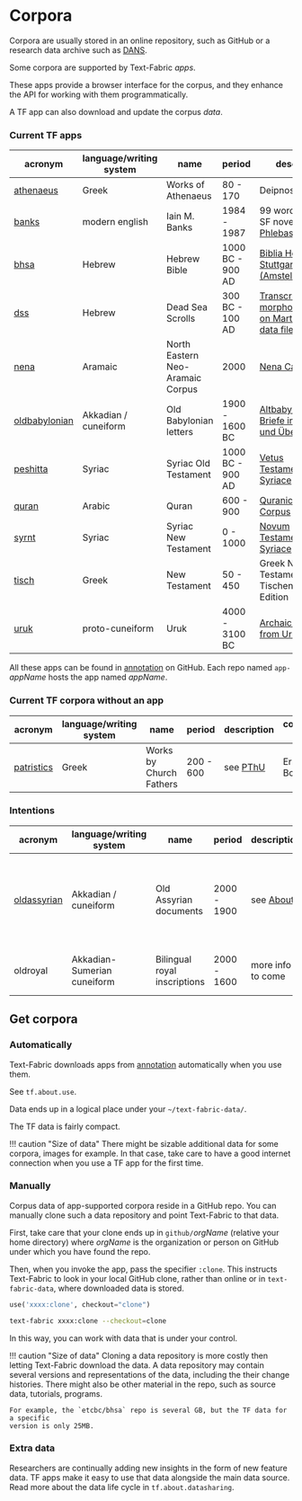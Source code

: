 # Corpora

Corpora are usually stored in an online repository, such as GitHub or a research data archive
such as [DANS](https://dans.knaw.nl/en/front-page?set_language=en).

Some corpora are supported by Text-Fabric *apps*.

These apps provide a browser interface for the corpus, and they enhance the API for working
with them programmatically.

A TF app can also download and update the corpus *data*.

### Current TF apps

acronym | language/writing system | name | period | description | converted by
--- | --- | --- | --- | --- | ---
[athenaeus](https://github.com/annotation/app-athenaeus) | Greek | Works of Athenaeus | 80 - 170 | Deipnosophistae | Ernst Boogert
[banks](https://github.com/annotation/app-banks) | modern english | Iain M. Banks | 1984 - 1987 | 99 words from the SF novel [Consider Phlebas](https://read.amazon.com/kp/kshare?asin=B002TXZRQI&id=NpPGzf_HT5aADabyiDDSIQ&reshareId=RZ91SGMZJPWK9S1Y4EZX&reshareChannel=system) | Dirk Roorda
[bhsa](https://github.com/annotation/app-bhsa) | Hebrew | Hebrew Bible | 1000 BC - 900 AD | [Biblia Hebraica Stuttgartensia (Amstelodamensis)](https://etcbc.github.io/bhsa/) | Dirk Roorda + ETCBC
[dss](https://github.com/annotation/app-dss) | Hebrew | Dead Sea Scrolls | 300 BC - 100 AD | [Transcriptions with morphology based on Martin Abegg's data files](https://github.com/ETCBC/dss/blob/master/docs/about.md) | Dirk Roorda, Jarod Jacobs
[nena](https://github.com/annotation/app-nena) | Aramaic | North Eastern Neo-Aramaic Corpus | 2000 | [Nena Cambridge](https://nena.ames.cam.ac.uk) | Cody Kingham
[oldbabylonian](https://github.com/annotation/app-oldbabylonian) | Akkadian / cuneiform | Old Babylonian letters | 1900 - 1600 BC | [Altbabylonische Briefe in Umschrift und Übersetzung](https://github.com/Nino-cunei/oldbabylonian/blob/master/docs/about.md) | Dirk Roorda, Cale Johnson
[peshitta](https://github.com/annotation/app-peshitta) | Syriac | Syriac Old Testament | 1000 BC - 900 AD | [Vetus Testamentum Syriace](https://github.com/ETCBC/peshitta/blob/master/docs/about.md) | Dirk Roorda, Hannes Vlaardingerbroek
[quran](https://github.com/annotation/app-quran) | Arabic | Quran | 600 - 900 | [Quranic Arabic Corpus](https://github.com/q-ran/quran/blob/master/docs/about.md) | Dirk Roorda, Cornelis van Lit
[syrnt](https://github.com/annotation/app-syrnt) | Syriac | Syriac New Testament | 0 - 1000 | [Novum Testamentum Syriace](https://github.com/ETCBC/syrnt/blob/master/docs/about.md) | Dirk Roorda, Hannes Vlaardingerbroek
[tisch](https://github.com/annotation/app-tisch) | Greek | New Testament | 50 - 450 | Greek New Testament in Tischendorf 8th Edition | Cody Kingham
[uruk](https://github.com/annotation/app-uruk) | proto-cuneiform | Uruk | 4000 - 3100 BC | [Archaic tablets from Uruk](https://github.com/Nino-cunei/uruk/blob/master/docs/about.md) | Dirk Roorda, Cale Johnson

All these apps can be found in 
[annotation](https://github.com/annotation) on GitHub.
Each repo named `app-`*appName* hosts the app named *appName*.

### Current TF corpora without an app

acronym | language/writing system | name | period | description | converted by
--- | --- | --- | --- | --- | ---
[patristics](https://github.com/annotation/app-patristics) | Greek | Works by Church Fathers| 200 - 600 | see [PThU](https://github.com/pthu/patristics) | Ernst Boogert

### Intentions

acronym | language/writing system | name | period | description | converted by
--- | --- | --- | --- | --- | ---
[oldassyrian](https://github.com/annotation/app-oldassyrian) | Akkadian / cuneiform | Old Assyrian documents | 2000 - 1900 | see [About](https://github.com/Nino-cunei/oldassyrian/blob/master/docs/about.md) | Dirk Roorda, Cale Johnson, Alba de Ridder, Martijn Kokken
oldroyal | Akkadian-Sumerian cuneiform | Bilingual royal inscriptions | 2000 - 1600 | more info to come | Martijn Kokken, Dirk Roorda

## Get corpora

### Automatically

Text-Fabric downloads apps from [annotation](https://github.com/annotation) automatically
when you use them.

See `tf.about.use`.

Data ends up in a logical place under your `~/text-fabric-data/`.

The TF data is fairly compact.

!!! caution "Size of data"
    There might be sizable additional data for some corpora,
    images for example.
    In that case, take care to have a good internet connection
    when you use a TF app for the first time.

### Manually

Corpus data of app-supported corpora reside in a GitHub repo.
You can manually clone such a data repository and point Text-Fabric to that data.

First, take care that your clone ends up in `github/`*orgName*
(relative your home directory)
where *orgName* is the organization or person on GitHub under which you have
found the repo.

Then, when you invoke the app, pass the specifier `:clone`.
This instructs Text-Fabric to look in your local GitHub clone, rather
than online or in `text-fabric-data`, where downloaded data is stored.

```python
use('xxxx:clone', checkout="clone")
```

```sh
text-fabric xxxx:clone --checkout=clone
```

In this way, you can work with data that is under your control.

!!! caution "Size of data"
    Cloning a data repository is more costly then letting Text-Fabric download the data.
    A data repository may contain several versions and representations of the data,
    including the their change histories. There might also be other
    material in the repo, such as source data, tutorials, programs.

    For example, the `etcbc/bhsa` repo is several GB, but the TF data for a specific
    version is only 25MB.

### Extra data

Researchers are continually adding new insights in the form of new feature
data. TF apps make it easy to use that data alongside the main data source.
Read more about the data life cycle in `tf.about.datasharing`.
